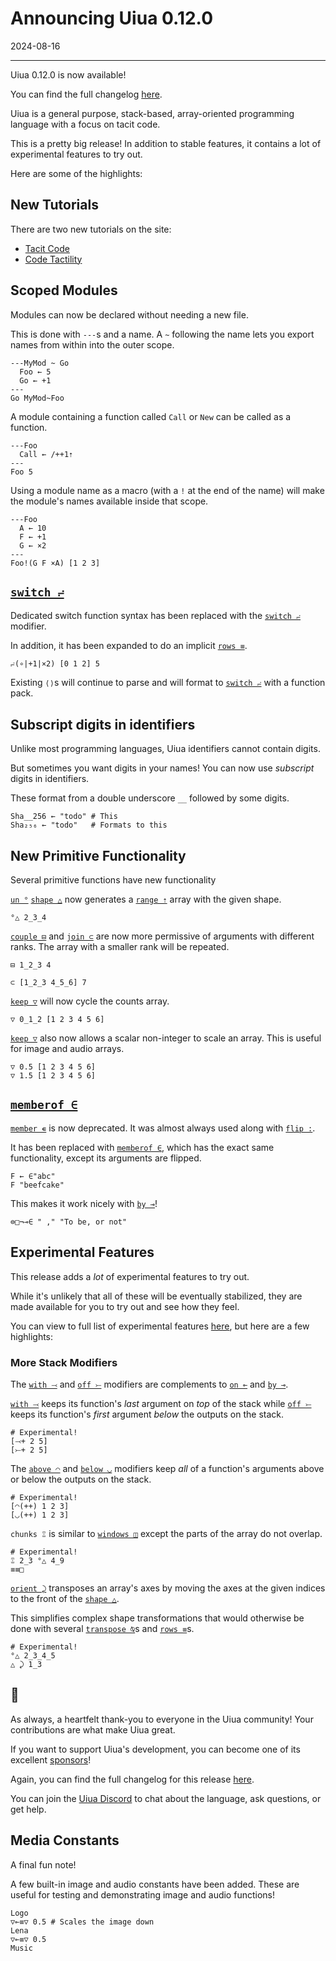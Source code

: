 # Announcing Uiua 0.12.0

2024-08-16

---

Uiua 0.12.0 is now available!

You can find the full changelog [here](https://uiua.org/docs/changelog#0.12.0---2024-08-16).

Uiua is a general purpose, stack-based, array-oriented programming language with a focus on tacit code.

This is a pretty big release! In addition to stable features, it contains a lot of experimental features to try out.

Here are some of the highlights:

## New Tutorials

There are two new tutorials on the site:
- [Tacit Code](https://uiua.org/tutorial/tacitcode)
- [Code Tactility](https://uiua.org/tutorial/codetactility)

## Scoped Modules

Modules can now be declared without needing a new file.

This is done with `---`s and a name. 
A `~` following the name lets you export names from within into the outer scope.

```uiua
---MyMod ~ Go
  Foo ← 5
  Go ← +1
---
Go MyMod~Foo
```

A module containing a function called `Call` or `New` can be called as a function.

```uiua
---Foo
  Call ← /++1⇡
---
Foo 5
```

Using a module name as a macro (with a `!` at the end of the name) will make the module's names available inside that scope.

```uiua
---Foo
  A ← 10
  F ← +1
  G ← ×2
---
Foo!(G F ×A) [1 2 3]
```

## [`switch ⨬`]()

Dedicated switch function syntax has been replaced with the [`switch ⨬`](https://uiua.org/docs/switch) modifier.

In addition, it has been expanded to do an implicit [`rows ≡`](https://uiua.org/docs/rows).

```uiua
⨬(∘|+1|×2) [0 1 2] 5
```

Existing `⟨⟩`s will continue to parse and will format to [`switch ⨬`](https://uiua.org/docs/switch) with a function pack.

## Subscript digits in identifiers

Unlike most programming languages, Uiua identifiers cannot contain digits.

But sometimes you want digits in your names! You can now use *subscript* digits in identifiers.

These format from a double underscore `__` followed by some digits.

```uiua
Sha__256 ← "todo" # This
Sha₂₅₆ ← "todo"   # Formats to this
```

## New Primitive Functionality

Several primitive functions have new functionality

[`un °`](https://uiua.org/docs/un) [`shape △`](https://uiua.org/docs/shape) now generates a [`range ⇡`](https://uiua.org/docs/range) array with the given shape.

```uiua
°△ 2_3_4
```

[`couple ⊟`](https://uiua.org/docs/couple) and [`join ⊂`](https://uiua.org/docs/join) are now more permissive of arguments with different ranks. The array with a smaller rank will be repeated.

```uiua
⊟ 1_2_3 4
```
```uiua
⊂ [1_2_3 4_5_6] 7
```

[`keep ▽`](https://uiua.org/docs/keep) will now cycle the counts array.

```uiua
▽ 0_1_2 [1 2 3 4 5 6]
```

[`keep ▽`](https://uiua.org/docs/keep) also now allows a scalar non-integer to scale an array. This is useful for image and audio arrays.

```uiua
▽ 0.5 [1 2 3 4 5 6]
▽ 1.5 [1 2 3 4 5 6]
```
## [`memberof ∈`](https://uiua.org/docs/memberof)

[`member ∊`]() is now deprecated. It was almost always used along with [`flip :`]().

It has been replaced with [`memberof ∈`](https://uiua.org/docs/memberof), which has the exact same functionality, except its arguments are flipped.

```uiua
F ← ∈"abc"
F "beefcake"
```

This makes it work nicely with [`by ⊸`](https://uiua.org/docs/by)!

```uiua
⊜□¬⊸∈ " ," "To be, or not"
```

## Experimental Features

This release adds a *lot* of experimental features to try out.

While it's unlikely that all of these will be eventually stabilized, they are made available for you to try out and see how they feel.

You can view to full list of experimental features [here](https://uiua.org/docs/experimental), but here are a few highlights:

### More Stack Modifiers

The [`with ⤙`](https://uiua.org/docs/with) and [`off ⤚`](https://uiua.org/docs/off) modifiers are complements to [`on ⟜`](https://uiua.org/docs/on) and [`by ⊸`](https://uiua.org/docs/by).

[`with ⤙`](https://uiua.org/docs/with) keeps its function's *last* argument on *top* of the stack while [`off ⤚`](https://uiua.org/docs/off) keeps its function's *first* argument *below* the outputs on the stack.

```uiua
# Experimental!
[⤙+ 2 5]
[⤚+ 2 5]
```

The [`above ◠`](https://uiua.org/docs/above) and [`below ◡`](https://uiua.org/docs/below) modifiers keep *all* of a function's arguments above or below the outputs on the stack.

```uiua
# Experimental!
[◠(++) 1 2 3]
[◡(++) 1 2 3]
```

`chunks ⑄` is similar to [`windows ◫`](https://uiua.org/docs/windows) except the parts of the array do not overlap.

```old-uiua
# Experimental!
⑄ 2_3 °△ 4_9
≡≡□
```

[`orient ⤸`](https://uiua.org/docs/orient) transposes an array's axes by moving the axes at the given indices to the front of the [`shape △`](https://uiua.org/docs/shape).

This simplifies complex shape transformations that would otherwise be done with several [`transpose ⍉`](https://uiua.org/docs/transpose)s and [`rows ≡`](https://uiua.org/docs/rows)s.

```uiua
# Experimental!
°△ 2_3_4_5
△ ⤸ 1_3
```

## 💖

As always, a heartfelt thank-you to everyone in the Uiua community! Your contributions are what make Uiua great.

If you want to support Uiua's development, you can become one of its excellent [sponsors](https://github.com/sponsors/uiua-lang)!

Again, you can find the full changelog for this release [here](https://uiua.org/docs/changelog#0.12.0---2024-08-16).

You can join the [Uiua Discord](https://discord.gg/3r9nrfYhCc) to chat about the language, ask questions, or get help.

## Media Constants

A final fun note!

A few built-in image and audio constants have been added. These are useful for testing and demonstrating image and audio functions!

```uiua
Logo
▽⟜≡▽ 0.5 # Scales the image down
Lena
▽⟜≡▽ 0.5
Music
```
